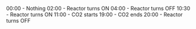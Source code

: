 00:00 - Nothing
02:00 - Reactor turns ON
04:00 - Reactor turns OFF
10:30 - Reactor turns ON
11:00 - CO2 starts
19:00 - CO2 ends
20:00 - Reactor turns OFF